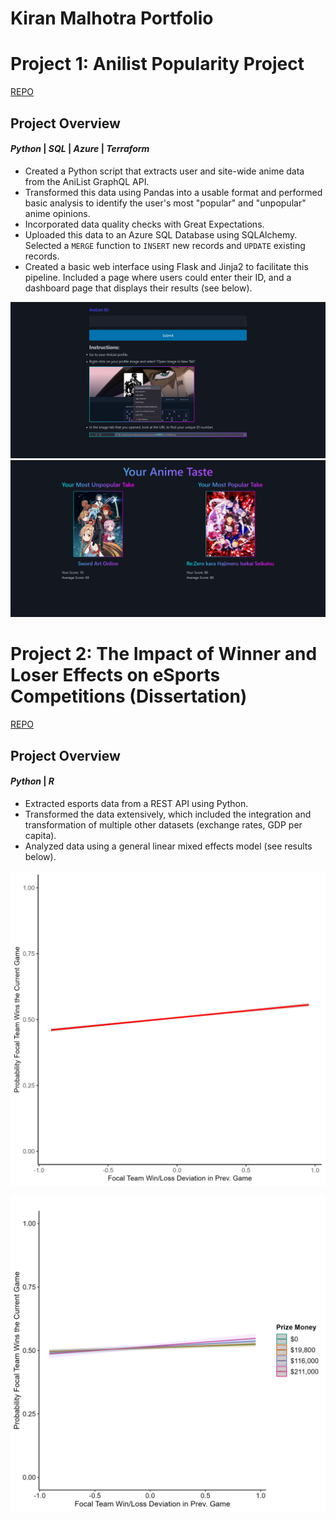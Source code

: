 # Kiran Malhotra Portfolio

# Project 1: Anilist Popularity Project

[REPO](https://github.com/kay-mw/anilist-popularity-project)

## Project Overview

#### _Python_ | _SQL_ | _Azure_ | _Terraform_

- Created a Python script that extracts user and site-wide anime data from the AniList GraphQL API.
- Transformed this data using Pandas into a usable format and performed basic analysis to identify the user's most "popular" and "unpopular" anime opinions.
- Incorporated data quality checks with Great Expectations.
- Uploaded this data to an Azure SQL Database using SQLAlchemy. Selected a `MERGE` function to `INSERT` new records and `UPDATE` existing records.
- Created a basic web interface using Flask and Jinja2 to facilitate this pipeline. Included a page where users could enter their ID, and a dashboard page that displays their results (see below).

![example_1](./images/firefox_4DIEhq58Ry.png)
![example_2](./images/g7GNO07zZA.png)

# Project 2: The Impact of Winner and Loser Effects on eSports Competitions (Dissertation)

[REPO](https://github.com/kay-mw/esports_wleffects)

## Project Overview

#### _Python_ | _R_  

- Extracted esports data from a REST API using Python.
- Transformed the data extensively, which included the integration and transformation of multiple other datasets (exchange rates, GDP per capita).
- Analyzed data using a general linear mixed effects model (see results below).

![main winner/loser effect](./images/main_wl_effect.png)

![prize money winner/loser effect interaction](./images/wl_money_interaction.png)
